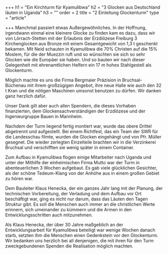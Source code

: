 +++
h1 = "Ein Kirchturm für Kyamulibwa"
h2 = "3 Glocken aus Deutschland läuten in Uganda"
h3 = ""
order = 2
title = "2 Einleitung Glockenturm"
type = "article"

+++
Manchmal passiert etwas Außergewöhnliches. In der Hoffnung, irgendwann einmal eine kleinere Glocke zu finden kam es dazu, dass wir von Lörrach-Stetten mit der Erlaubnis der Erzdiözese Freiburg 3 Kirchenglocken aus Bronze mit einem Gesamtgewicht von 1,3 t geschenkt bekamen. Mit Neid schauten in Kyamulibwa die 70% Christen auf die 15% Moslem, für die der Muezzin ruft und so wünschten sie sich so sehr Glocken wie die Europäer sie haben. Und so bauten wir nach dieser Gelegenheit mit ehrenamtlichen Helfern ein 17 m hohes Stahlgestell als Glockenturm.

Möglich machte es uns die Firma Bergmaier Präzision in Bruchsal- Büchenau mit ihrem großzügigen Angebot, ihre neue Halle wie auch den 32 t Kran und die nötigen Maschinen umsonst benutzen zu dürfen. Wir danken ganz herzlich dafür.

Unser Dank gilt aber auch allen Spendern, die dieses Vorhaben finanzierten, dem Glockensachverständigen der Erzdiözese und der Ingenieurgruppe Bauen in Mannheim.

Nachdem der Turm liegend fertig montiert war, wurde das obere Drittel abgetrennt und aufgestellt. Bei einem Richtfest, das ein Team der SWR für die Landesschau filmte, wurden die Glocken eingehängt und von Pfr. Müller gesegnet. Die wieder zerlegten Einzelteile brachten wir in die Verzinkerei Bruchsal und verschifften sie wenig später in einem Container.

Zum Aufbau in Kyamulibwa flogen einige Mitarbeiter nach Uganda und unter der Mithilfe der einheimischen Firma Mutto war der Turm in abenteuerlichen 3 Wochen aufgebaut. Es gab viele glücklichen Gesichter, als der schöne Tedeum-Klang von der Anhöhe aus in einem großen Gebiet zu hören war.

Dem Bauleiter Klaus Henecka, der ein ganzes Jahr lang mit der Planung, der technischen Vorbereitung, der Verladung und dem Aufbau vor Ort beschäftigt war, ging es nicht nur darum, dass das Läuten den Tagen Struktur gibt. Es soll die Menschen auch immer an die christlichen Werte erinnern, sich umeinander zu kümmern und die Armen in den Entwicklungsschritten auch mitzunehmen.

Als Klaus Henecka, der über 30 Jahre maßgeblich an der Entwicklungsarbeit für Kyamulibwa beteiligt war wenige Wochen danach starb, setzten ihm die Menschen einen Gedenkstein vor den Glockenturm. Wir bedanken uns herzlich bei all denjenigen, die mit ihren für den Turm zweckgebundenen Spenden die Realisation möglich machten.